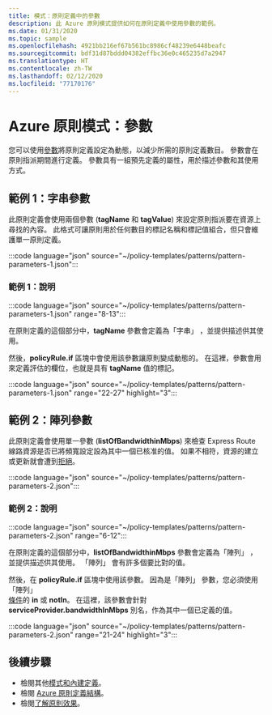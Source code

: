 ```yaml
---
title: 模式：原則定義中的參數
description: 此 Azure 原則模式提供如何在原則定義中使用參數的範例。
ms.date: 01/31/2020
ms.topic: sample
ms.openlocfilehash: 4921bb216ef67b561bc8986cf48239e6448beafc
ms.sourcegitcommit: bdf31d87bddd04382effbc36e0c465235d7a2947
ms.translationtype: HT
ms.contentlocale: zh-TW
ms.lasthandoff: 02/12/2020
ms.locfileid: "77170176"
---
```

# <a name="azure-policy-pattern-parameters"></a>Azure 原則模式：參數

您可以使用[參數](../concepts/definition-structure.md#parameters)將原則定義設定為動態，以減少所需的原則定義數目。 參數會在原則指派期間進行定義。 參數具有一組預先定義的屬性，用於描述參數和其使用方式。

## <a name="sample-1-string-parameters"></a>範例 1：字串參數

此原則定義會使用兩個參數 (**tagName** 和 **tagValue**) 來設定原則指派要在資源上尋找的內容。 此格式可讓原則用於任何數目的標記名稱和標記值組合，但只會維護單一原則定義。

:::code language="json" source="~/policy-templates/patterns/pattern-parameters-1.json":::

### <a name="sample-1-explanation"></a>範例 1：說明

:::code language="json" source="~/policy-templates/patterns/pattern-parameters-1.json" range="8-13":::

在原則定義的這個部分中，**tagName** 參數會定義為「字串」  ，並提供描述供其使用。

然後，**policyRule.if** 區塊中會使用該參數讓原則變成動態的。 在這裡，參數會用來定義評估的欄位，也就是具有 **tagName** 值的標記。

:::code language="json" source="~/policy-templates/patterns/pattern-parameters-1.json" range="22-27" highlight="3":::

## <a name="sample-2-array-parameters"></a>範例 2：陣列參數

此原則定義會使用單一參數 (**listOfBandwidthinMbps**) 來檢查 Express Route 線路資源是否已將頻寬設定設為其中一個已核准的值。 如果不相符，資源的建立或更新就會遭到[拒絕](../concepts/effects.md#deny)。

:::code language="json" source="~/policy-templates/patterns/pattern-parameters-2.json":::

### <a name="sample-2-explanation"></a>範例 2：說明

:::code language="json" source="~/policy-templates/patterns/pattern-parameters-2.json" range="6-12":::

在原則定義的這個部分中，**listOfBandwidthinMbps** 參數會定義為「陣列」  ，並提供描述供其使用。 「陣列」  會有許多個要比對的值。

然後，在 **policyRule.if** 區塊中使用該參數。 因為是「陣列」  參數，您必須使用「陣列」  
[條件](../concepts/definition-structure.md#conditions)的 **in** 或 **notIn**。
在這裡，該參數會針對 **serviceProvider.bandwidthInMbps** 別名，作為其中一個已定義的值。

:::code language="json" source="~/policy-templates/patterns/pattern-parameters-2.json" range="21-24" highlight="3":::

## <a name="next-steps"></a>後續步驟

- 檢閱其他[模式和內建定義](./index.md)。
- 檢閱 [Azure 原則定義結構](../concepts/definition-structure.md)。
- 檢閱[了解原則效果](../concepts/effects.md)。